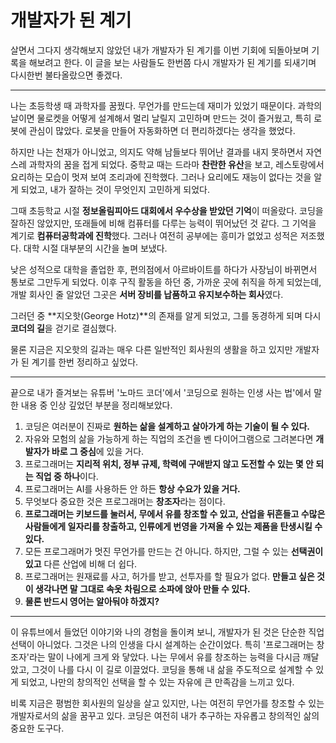 # 개발자가 된 계기

살면서 그다지 생각해보지 않았던 내가 개발자가 된 계기를 이번 기회에 되돌아보며 기록을 해보려고 한다. 이 글을 보는 사람들도 한번쯤 다시 개발자가 된 계기를 되새기며 다시한번 불타올랐으면 좋겠다.

---

나는 초등학생 때 과학자를 꿈꿨다. 무언가를 만드는데 재미가 있었기 때문이다. 과학의 날이면 물로켓을 어떻게 설계해서 멀리 날릴지 고민하며 만드는 것이 즐거웠고, 특히 로봇에 관심이 많았다. 로봇을 만들어 자동화하면 더 편리하겠다는 생각을 했었다.

하지만 나는 천재가 아니었고, 의지도 약해 남들보다 뛰어난 결과를 내지 못하면서 자연스레 과학자의 꿈을 접게 되었다. 중학교 때는 드라마 **찬란한 유산**을 보고, 레스토랑에서 요리하는 모습이 멋져 보여 조리과에 진학했다. 그러나 요리에도 재능이 없다는 것을 알게 되었고, 내가 잘하는 것이 무엇인지 고민하게 되었다.

그때 초등학교 시절 **정보올림피아드 대회에서 우수상을 받았던 기억**이 떠올랐다. 코딩을 잘하진 않았지만, 또래들에 비해 컴퓨터를 다루는 능력이 뛰어났던 것 같다. 그 기억을 계기로 **컴퓨터공학과에 진학**했다. 그러나 여전히 공부에는 흥미가 없었고 성적은 저조했다. 대학 시절 대부분의 시간을 놀며 보냈다.

낮은 성적으로 대학을 졸업한 후, 편의점에서 아르바이트를 하다가 사장님이 바뀌면서 통보로 그만두게 되었다. 이후 구직 활동을 하던 중, 가까운 곳에 취직을 하게 되었는데, 개발 회사인 줄 알았던 그곳은 **서버 장비를 납품하고 유지보수하는 회사**였다.

그러던 중 **지오핫(George Hotz)**의 존재를 알게 되었고, 그를 동경하게 되며 다시 **코더의 길**을 걷기로 결심했다.

물론 지금은 지오핫의 길과는 매우 다른 일반적인 회사원의 생활을 하고 있지만 개발자가 된 계기를 한번 정리하고 싶었다.

---

끝으로 내가 즐겨보는 유튜버 '노마드 코더'에서 '코딩으로 원하는 인생 사는 법'에서 말한 내용 중 인상 깊었던 부분을 정리해보았다.


1. 코딩은 여러분이 진짜로 **원하는 삶을 설계하고 살아가게 하는 기술이 될 수 있다.**
2. 자유와 모험의 삶을 가능하게 하는 직업의 조건을 벤 다이어그램으로 그려본다면 **개발자가 바로 그 중심**에 있을 거다.
3. 프로그래머는 **지리적 위치, 정부 규제, 학력에 구애받지 않고 도전할 수 있는 몇 안 되는 직업 중 하나**이다.
4. 프로그래머는 AI를 사용하든 안 하든 **항상 수요가 있을 거다.**
5. 무엇보다 중요한 것은 프로그래머는 **창조자**라는 점이다.
6. **프로그래머는 키보드를 눌러서, 무에서 유를 창조할 수 있고, 산업을 뒤흔들고 수많은 사람들에게 일자리를 창출하고, 인류에게 번영을 가져올 수 있는 제품을 탄생시킬 수 있다.**
7. 모든 프로그래머가 멋진 무언가를 만드는 건 아니다. 하지만, 그럴 수 있는 **선택권이 있고** 다른 산업에 비해 더 쉽다.
8. 프로그래머는 원재료를 사고, 허가를 받고, 선투자를 할 필요가 없다. **만들고 싶은 것이 생각나면 말 그대로 속옷 차림으로 소파에 앉아 만들 수 있다.**
9. **물론 반드시 영어는 알아둬야 하겠지?**

---

이 유튜브에서 들었던 이야기와 나의 경험을 돌이켜 보니, 개발자가 된 것은 단순한 직업 선택이 아니었다. 그것은 나의 인생을 다시 설계하는 순간이었다. 특히 '프로그래머는 창조자'라는 말이 나에게 크게 와 닿았다. 나는 무에서 유를 창조하는 능력을 다시금 깨달았고, 그것이 나를 다시 이 길로 이끌었다. 코딩을 통해 내 삶을 주도적으로 설계할 수 있게 되었고, 나만의 창의적인 선택을 할 수 있는 자유에 큰 만족감을 느끼고 있다.

비록 지금은 평범한 회사원의 일상을 살고 있지만, 나는 여전히 무언가를 창조할 수 있는 개발자로서의 삶을 꿈꾸고 있다. 코딩은 여전히 내가 추구하는 자유롭고 창의적인 삶의 중요한 도구다.